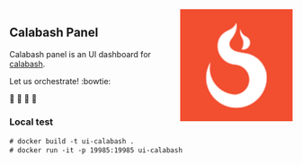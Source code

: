 <img align='right' src='https://github.com/approach0/ui-calabash/raw/master/resource/logo-128.png' width='200"'>

## Calabash Panel 	
Calabash panel is an UI dashboard for [calabash](https://github.com/approach0/calabash).

Let us orchestrate! :bowtie:

:guitar: 	:musical_keyboard: :violin: :drum: 

### Local test
```
# docker build -t ui-calabash .
# docker run -it -p 19985:19985 ui-calabash
```
